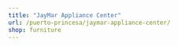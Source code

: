 ```yaml
---
title: "JayMar Appliance Center"
url: /puerto-princesa/jaymar-appliance-center/
shop: furniture
---
```

